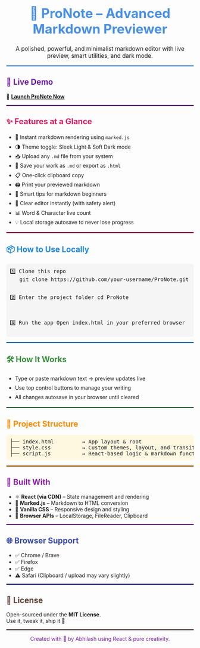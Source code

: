 <!-- README.md -->

<h1 align="center" style="color:#4A90E2; font-size:2.5em;">📝 ProNote – Advanced Markdown Previewer</h1>

<p align="center" style="font-size:1.1em;">
  A polished, powerful, and minimalist markdown editor with live preview, smart utilities, and dark mode.
</p>

<hr style="border: 1px solid #4A90E2;">

<h2 style="color:#6a1b9a;">🚀 Live Demo</h2>
<p>
🔗 <a href="https://your-live-link.com" target="_blank"><strong>Launch ProNote Now</strong></a>
</p>

<hr style="border: 1px solid #6a1b9a;">

<h2 style="color:#d81b60;">✨ Features at a Glance</h2>
<ul style="line-height: 1.8;">
  <li>📌 Instant markdown rendering using <code>marked.js</code></li>
  <li>🌗 Theme toggle: Sleek Light & Soft Dark mode</li>
  <li>📥 Upload any <code>.md</code> file from your system</li>
  <li>💾 Save your work as <code>.md</code> or export as <code>.html</code></li>
  <li>📋 One-click clipboard copy</li>
  <li>🖨️ Print your previewed markdown</li>
  <li>🧠 Smart tips for markdown beginners</li>
  <li>🧹 Clear editor instantly (with safety alert)</li>
  <li>📊 Word & Character live count</li>
  <li>💡 Local storage autosave to never lose progress</li>
</ul>

<hr style="border: 1px solid #d81b60;">

<h2 style="color:#1e88e5;">📦 How to Use Locally</h2>
<pre style="background:#f5f5f5; padding:10px; border-radius:6px;">
1️⃣ Clone this repo
   git clone https://github.com/your-username/ProNote.git

2️⃣ Enter the project folder
   cd ProNote

3️⃣ Run the app
   Open index.html in your preferred browser
</pre>

<hr style="border: 1px solid #1e88e5;">

<h2 style="color:#388e3c;">🛠 How It Works</h2>
<ul style="line-height: 1.8;">
  <li>Type or paste markdown text → preview updates live</li>
  <li>Use top control buttons to manage your writing</li>
  <li>All changes autosave in your browser until cleared</li>
</ul>

<hr style="border: 1px solid #388e3c;">

<h2 style="color:#fb8c00;">📁 Project Structure</h2>
<pre style="background:#fff8e1; padding:10px; border-radius:6px;">
├── index.html         → App layout & root
├── style.css          → Custom themes, layout, and transitions
├── script.js          → React-based logic & markdown functions
</pre>

<hr style="border: 1px solid #fb8c00;">

<h2 style="color:#8e24aa;">🧰 Built With</h2>
<ul>
  <li>⚛️ <strong>React (via CDN)</strong> – State management and rendering</li>
  <li>📝 <strong>Marked.js</strong> – Markdown to HTML conversion</li>
  <li>🎨 <strong>Vanilla CSS</strong> – Responsive design and styling</li>
  <li>🧠 <strong>Browser APIs</strong> – LocalStorage, FileReader, Clipboard</li>
</ul>

<hr style="border: 1px solid #8e24aa;">

<h2 style="color:#3949ab;">🌐 Browser Support</h2>
<ul>
  <li>✅ Chrome / Brave</li>
  <li>✅ Firefox</li>
  <li>✅ Edge</li>
  <li>⚠️ Safari (Clipboard / upload may vary slightly)</li>
</ul>

<hr style="border: 1px solid #3949ab;">

<h2 style="color:#5d4037;">📜 License</h2>
<p>
  Open-sourced under the <strong>MIT License</strong>.<br>
  Use it, tweak it, ship it 🚀
</p>

<hr style="border: 1px solid #5d4037;">

<p align="center" style="color:#7b1fa2;">
  Created with 💙 by Abhilash using React & pure creativity.
</p>
